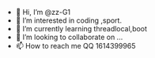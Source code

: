 - 👋 Hi, I’m @zz-G1
- 👀 I’m interested in coding ,sport.
- 🌱 I’m currently learning threadlocal,boot
- 💞️ I’m looking to collaborate on ...
- 📫 How to reach me QQ 1614399965

<!---
zz-G1/zz-G1 is a ✨ special ✨ repository because its `README.md` (this file) appears on your GitHub profile.
You can click the Preview link to take a look at your changes.
--->
